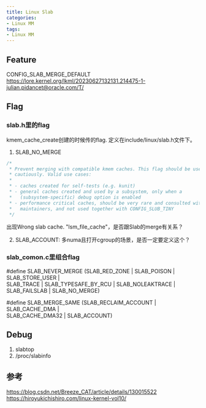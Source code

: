 ```yaml
---
title: Linux Slab
categories: 
- Linux MM
tags:
- Linux MM
---
```


## Feature
CONFIG_SLAB_MERGE_DEFAULT 
https://lore.kernel.org/lkml/20230627132131.214475-1-julian.pidancet@oracle.com/T/

## Flag
### slab.h里的flag
kmem_cache_create创建的时候传的flag. 定义在include/linux/slab.h文件下。
1. SLAB_NO_MERGE
```c [include/linux/slab.h]
/*
 * Prevent merging with compatible kmem caches. This flag should be used
 * cautiously. Valid use cases:
 *
 * - caches created for self-tests (e.g. kunit)
 * - general caches created and used by a subsystem, only when a
 *   (subsystem-specific) debug option is enabled
 * - performance critical caches, should be very rare and consulted with slab
 *   maintainers, and not used together with CONFIG_SLUB_TINY
 */
```
出现Wrong slab cache. "lsm_file_cache"，是否跟Slab的merge有关系？

2. SLAB_ACCOUNT: 多numa且打开cgroup的场景，是否一定要定义这个？

### slab_comon.c里组合flag
#define SLAB_NEVER_MERGE (SLAB_RED_ZONE | SLAB_POISON | SLAB_STORE_USER | \
		SLAB_TRACE | SLAB_TYPESAFE_BY_RCU | SLAB_NOLEAKTRACE | \
		SLAB_FAILSLAB | SLAB_NO_MERGE)

#define SLAB_MERGE_SAME (SLAB_RECLAIM_ACCOUNT | SLAB_CACHE_DMA | \
			 SLAB_CACHE_DMA32 | SLAB_ACCOUNT)

## Debug
1. slabtop
2. /proc/slabinfo

## 参考

https://blog.csdn.net/Breeze_CAT/article/details/130015522
https://hiroyukichishiro.com/linux-kernel-vol10/

